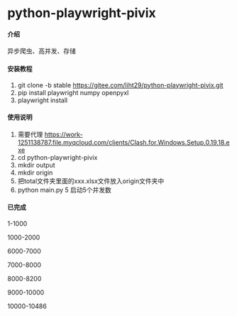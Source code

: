 # python-playwright-pivix

#### 介绍
异步爬虫、高并发、存储

#### 安装教程

1. git clone -b stable https://gitee.com/liht29/python-playwright-pivix.git
2. pip install playwright numpy openpyxl
3. playwright install 

#### 使用说明

1. 需要代理 https://work-1251138787.file.myqcloud.com/clients/Clash.for.Windows.Setup.0.19.18.exe
2. cd python-playwright-pivix
3. mkdir output
4. mkdir origin
5. 把total文件夹里面的xxx.xlsx文件放入origin文件夹中
6. python main.py 5 启动5个并发数

#### 已完成
1-1000

1000-2000

6000-7000

7000-8000

8000-8200

9000-10000

10000-10486